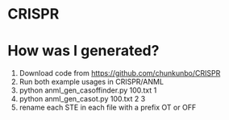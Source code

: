 # CRISPR

# How was I generated?
1. Download code from https://github.com/chunkunbo/CRISPR
2. Run both example usages in CRISPR/ANML
3. python anml_gen_casoffinder.py 100.txt 1
4. python anml_gen_casot.py 100.txt 2 3
5. rename each STE in each file with a prefix OT or OFF
